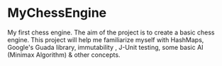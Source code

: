 # MyChessEngine
My first chess engine. The aim of the project is to create a basic chess engine. This project will help me familiarize myself with HashMaps, Google's Guada library, immutability , J-Unit testing, some basic AI (Minimax Algorithm) &amp; other concepts.
